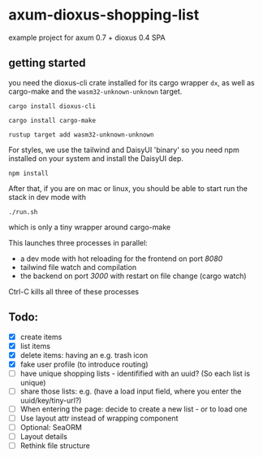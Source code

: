 # axum-dioxus-shopping-list
example project for axum 0.7 + dioxus 0.4 SPA

## getting started
you need the dioxus-cli crate installed for its cargo wrapper `dx`,
as well as cargo-make and the `wasm32-unknown-unknown` target.

```shell
cargo install dioxus-cli
```

```shell
cargo install cargo-make
```

```shell
rustup target add wasm32-unknown-unknown
```

For styles, we use the tailwind and DaisyUI 'binary' so you need npm installed on your system and install the DaisyUI dep. 

```shell
npm install
```

After that, if you are on mac or linux, you should be able to start run the stack in dev mode with

```shell
./run.sh
```
which is only a tiny wrapper around cargo-make

This launches three processes in parallel: 
* a dev mode with hot reloading for the frontend on port *8080*
* tailwind file watch and compilation
* the backend on port *3000* with restart on file change (cargo watch)

Ctrl-C kills all three of these processes


## Todo:

- [x] create items
- [x] list items
- [x] delete items: having an e.g. trash icon
- [x] fake user profile (to introduce routing)
- [ ] have unique shopping lists - identifified with an uuid? (So each list is unique)
- [ ] share those lists: e.g. (have a load input field, where you enter the uuid/key/tiny-url?)
- [ ] When entering the page: decide to create a new list - or to load one
- [ ] Use layout attr instead of wrapping component
- [ ] Optional: SeaORM
- [ ] Layout details
- [ ] Rethink file structure
